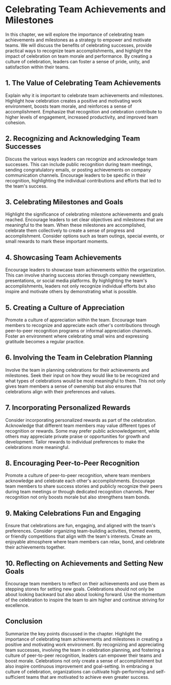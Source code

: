 # Celebrating Team Achievements and Milestones

In this chapter, we will explore the importance of celebrating team achievements and milestones as a strategy to empower and motivate teams. We will discuss the benefits of celebrating successes, provide practical ways to recognize team accomplishments, and highlight the impact of celebration on team morale and performance. By creating a culture of celebration, leaders can foster a sense of pride, unity, and satisfaction within their teams.

## 1\. The Value of Celebrating Team Achievements

Explain why it is important to celebrate team achievements and milestones. Highlight how celebration creates a positive and motivating work environment, boosts team morale, and reinforces a sense of accomplishment. Emphasize that recognition and celebration contribute to higher levels of engagement, increased productivity, and improved team cohesion.

## 2\. Recognizing and Acknowledging Team Successes

Discuss the various ways leaders can recognize and acknowledge team successes. This can include public recognition during team meetings, sending congratulatory emails, or posting achievements on company communication channels. Encourage leaders to be specific in their recognition, highlighting the individual contributions and efforts that led to the team's success.

## 3\. Celebrating Milestones and Goals

Highlight the significance of celebrating milestone achievements and goals reached. Encourage leaders to set clear objectives and milestones that are meaningful to the team. When these milestones are accomplished, celebrate them collectively to create a sense of progress and accomplishment. Consider options such as team outings, special events, or small rewards to mark these important moments.

## 4\. Showcasing Team Achievements

Encourage leaders to showcase team achievements within the organization. This can involve sharing success stories through company newsletters, presentations, or social media platforms. By highlighting the team's accomplishments, leaders not only recognize individual efforts but also inspire and motivate others by demonstrating what is possible.

## 5\. Creating a Culture of Appreciation

Promote a culture of appreciation within the team. Encourage team members to recognize and appreciate each other's contributions through peer-to-peer recognition programs or informal appreciation channels. Foster an environment where celebrating small wins and expressing gratitude becomes a regular practice.

## 6\. Involving the Team in Celebration Planning

Involve the team in planning celebrations for their achievements and milestones. Seek their input on how they would like to be recognized and what types of celebrations would be most meaningful to them. This not only gives team members a sense of ownership but also ensures that celebrations align with their preferences and values.

## 7\. Incorporating Personalized Rewards

Consider incorporating personalized rewards as part of the celebration. Acknowledge that different team members may value different types of recognition or rewards. Some may prefer public acknowledgement, while others may appreciate private praise or opportunities for growth and development. Tailor rewards to individual preferences to make the celebrations more meaningful.

## 8\. Encouraging Peer-to-Peer Recognition

Promote a culture of peer-to-peer recognition, where team members acknowledge and celebrate each other's accomplishments. Encourage team members to share success stories and publicly recognize their peers during team meetings or through dedicated recognition channels. Peer recognition not only boosts morale but also strengthens team bonds.

## 9\. Making Celebrations Fun and Engaging

Ensure that celebrations are fun, engaging, and aligned with the team's preferences. Consider organizing team-building activities, themed events, or friendly competitions that align with the team's interests. Create an enjoyable atmosphere where team members can relax, bond, and celebrate their achievements together.

## 10\. Reflecting on Achievements and Setting New Goals

Encourage team members to reflect on their achievements and use them as stepping stones for setting new goals. Celebrations should not only be about looking backward but also about looking forward. Use the momentum of the celebration to inspire the team to aim higher and continue striving for excellence.

## Conclusion

Summarize the key points discussed in the chapter. Highlight the importance of celebrating team achievements and milestones in creating a positive and motivating work environment. By recognizing and appreciating team successes, involving the team in celebration planning, and fostering a culture of peer-to-peer recognition, leaders can empower their teams and boost morale. Celebrations not only create a sense of accomplishment but also inspire continuous improvement and goal-setting. In embracing a culture of celebration, organizations can cultivate high-performing and self-sufficient teams that are motivated to achieve even greater success.
